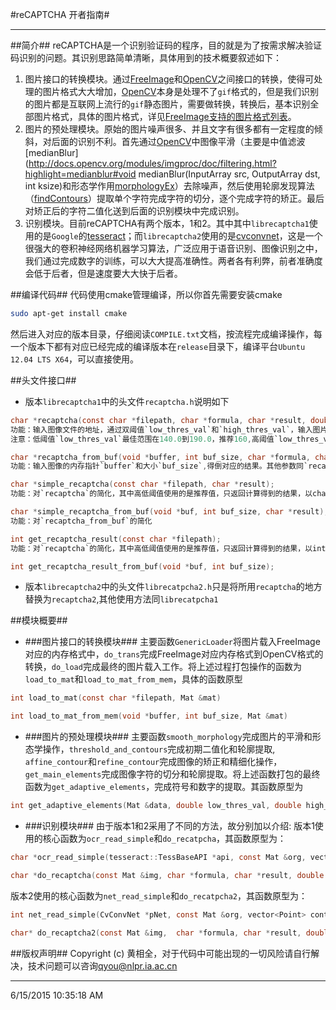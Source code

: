 #reCAPTCHA 开者指南#

---
##简介##
reCAPTCHA是一个识别验证码的程序，目的就是为了按需求解决验证码识别的问题。其识别思路简单清晰，具体用到的技术概要叙述如下：
1. 图片接口的转换模块。通过[FreeImage](http://freeimage.sourceforge.net/ "FreeImage")和[OpenCV](http://opencv.org/ "OpenCV")之间接口的转换，使得可处理的图片格式大大增加，[OpenCV](http://opencv.org/ "OpenCV")本身是处理不了`gif`格式的，但是我们识别的图片都是互联网上流行的`gif`静态图片，需要做转换，转换后，基本识别全部图片格式，具体的图片格式，详见[FreeImage支持的图片格式列表](http://freeimage.sourceforge.net/features.html)。
2. 图片的预处理模块。原始的图片噪声很多、并且文字有很多都有一定程度的倾斜，对后面的识别不利。首先通过[OpenCV](http://opencv.org/ "OpenCV")中图像平滑（主要是中值滤波[medianBlur](http://docs.opencv.org/modules/imgproc/doc/filtering.html?highlight=medianblur#void medianBlur(InputArray src, OutputArray dst, int ksize)和形态学作用[morphologyEx](http://docs.opencv.org/modules/imgproc/doc/filtering.html?highlight=morphologyex#cv2.morphologyEx)）去除噪声，然后使用轮廓发现算法（[findContours](http://docs.opencv.org/modules/imgproc/doc/structural_analysis_and_shape_descriptors.html#findcontours)）提取单个字符完成字符的切分，逐个完成字符的矫正。最后对矫正后的字符二值化送到后面的识别模块中完成识别。
3. 识别模块。目前reCAPTCHA有两个版本，1和2。其中其中`librecaptcha1`使用的是`Google`的[tesseract](https://code.google.com/p/tesseract-ocr/ "tesseract")；而`librecaptcha2`使用的是[cvconvnet](https://github.com/eldog/fface/tree/master/src/conv-net-0.1)，这是一个很强大的卷积神经网络机器学习算法，广泛应用于语音识别、图像识别之中，我们通过完成数字的训练，可以大大提高准确性。两者各有利弊，前者准确度会低于后者，但是速度要大大快于后者。

##编译代码##
代码使用cmake管理编译，所以你首先需要安装cmake

```bash
sudo apt-get install cmake
```

然后进入对应的版本目录，仔细阅读`COMPILE.txt`文档，按流程完成编译操作，每一个版本下都有对应已经完成的编译版本在`release`目录下，编译平台`Ubuntu 12.04 LTS X64`，可以直接使用。

##头文件接口##
+ 版本`librecaptcha1`中的头文件`recaptcha.h`说明如下
```c
char *recaptcha(const char *filepath, char *formula, char *result, double low_thres_val, double high_thres_val);
功能：输入图像文件的地址，通过双阈值`low_thres_val`和`high_thres_val`，输入图片识别的字符串`formula`，以及计算的结果`result`
注意：低阈值`low_thres_val`最佳范围在140.0到190.0，推荐160,高阈值`low_thres_val`最佳范围在190.0到210.0之间，推荐200.0
```
```c
char *recaptcha_from_buf(void *buffer, int buf_size, char *formula, char *result, double low_thres_val, double high_thres_val);
功能：输入图像的内存指针`buffer`和大小`buf_size`,得倒对应的结果。其他参数同`recaptcha`
```
```c
char *simple_recaptcha(const char *filepath, char *result);
功能：对`recaptcha`的简化，其中高低阈值使用的是推荐值，只返回计算得到的结果，以char*保存。
```
```c
char *simple_recaptcha_from_buf(void *buf, int buf_size, char *result);
功能：对`recaptcha_from_buf`的简化
```
```c
int get_recaptcha_result(const char *filepath);
功能：对`recaptcha`的简化，其中高低阈值使用的是推荐值，只返回计算得到的结果，以int保存。
```
```c
int get_recaptcha_result_from_buf(void *buf, int buf_size);
```

+ 版本`librecaptcha2`中的头文件`librecatpcha2.h`只是将所用`recaptcha`的地方替换为`recaptcha2`,其他使用方法同`librecatpcha1`


##模块概要##
+ ###图片接口的转换模块###
主要函数`GenericLoader`将图片载入FreeImage对应的内存格式中，`do_trans`完成FreeImage对应内存格式到OpenCV格式的转换，`do_load`完成最终的图片载入工作。将上述过程打包操作的函数为`load_to_mat`和`load_to_mat_from_mem`，具体的函数原型
```c
int load_to_mat(const char *filepath, Mat &mat)
```
```c
int load_to_mat_from_mem(void *buffer, int buf_size, Mat &mat)
```


+ ###图片的预处理模块###
主要函数`smooth_morphology`完成图片的平滑和形态学操作，`threshold_and_contours`完成初期二值化和轮廓提取,
`affine_contour`和`refine_contour`完成图像的矫正和精细化操作，`get_main_elements`完成图像字符的切分和轮廓提取。将上述函数打包的最终函数为`get_adaptive_elements`，完成符号和数字的提取。其函数原型为
```c
int get_adaptive_elements(Mat &data, double low_thres_val, double high_thres_val, vector<Point> &cnt1, vector<Point> &cnt2, vector<Point> &cnt_mark)
```

+ ###识别模块###
由于版本1和2采用了不同的方法，故分别加以介绍:
版本1使用的核心函数为`ocr_read_simple`和`do_recatpcha`，其函数原型为：
```c
char *ocr_read_simple(tesseract::TessBaseAPI *api, const Mat &org, vector<Point> &contour, Mat &ret)
```
```c
char *do_recaptcha(const Mat &img, char *formula, char *result, double low_thres_val, double high_thres_val)
```
版本2使用的核心函数为`net_read_simple`和`do_recatpcha2`，其函数原型为：
```c
int net_read_simple(CvConvNet *pNet, const Mat &org, vector<Point> contour, Mat &ret)
```
```c
char* do_recaptcha2(const Mat &img,  char *formula, char *result, double low_thres_val, double high_thres_val)
```

##版权声明##
Copyright (c) 黄相全，对于代码中可能出现的一切风险请自行解决，技术问题可以咨询[qyou@nlpr.ia.ac.cn](mailto:qyou@nlpr.ia.ac.cn)

---
6/15/2015 10:35:18 AM 



